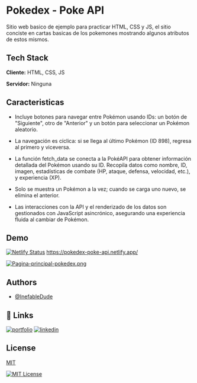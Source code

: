 
# Pokedex - Poke API

Sitio web basico de ejemplo para practicar HTML, CSS y JS, el sitio conciste en cartas basicas de los pokemones mostrando algunos atributos de estos mismos.




## Tech Stack

**Cliente:** HTML, CSS, JS

**Servidor:** Ninguna


## Caracteristicas

- Incluye botones para navegar entre Pokémon usando IDs: un botón de "Siguiente", otro de "Anterior" y un botón para seleccionar un Pokémon aleatorio.

- La navegación es cíclica: si se llega al último Pokémon (ID 898), regresa al primero y viceversa.

- La función fetch_data se conecta a la PokéAPI para obtener información detallada del Pokémon usando su ID. Recopila datos como nombre, ID, imagen, estadísticas de combate (HP, ataque, defensa, velocidad, etc.), y experiencia (XP).

- Solo se muestra un Pokémon a la vez; cuando se carga uno nuevo, se elimina el anterior.

- Las interacciones con la API y el renderizado de los datos son gestionados con JavaScript asincrónico, asegurando una experiencia fluida al cambiar de Pokémon.
## Demo
[![Netlify Status](https://api.netlify.com/api/v1/badges/b9869cf3-f0d7-4a7b-b7dd-ebdbb9087ae3/deploy-status)](https://app.netlify.com/sites/pokedex-poke-api/deploys)
https://pokedex-poke-api.netlify.app/

[![Pagina-principal-pokedex.png](https://i.postimg.cc/NG97R5QN/Pagina-principal-pokedex.png)](https://postimg.cc/rzTrky0W)

## Authors

- [@InefableDude](https://github.com/InefableDude)


## 🔗 Links
[![portfolio](https://img.shields.io/badge/my_portfolio-000?style=for-the-badge&logo=ko-fi&logoColor=white)](https:///)
[![linkedin](https://img.shields.io/badge/linkedin-0A66C2?style=for-the-badge&logo=linkedin&logoColor=white)](www.linkedin.com/in/baruch-rafael-rodriguez-covarrubias-3b793a2a5)


## License

[MIT](https://choosealicense.com/licenses/mit/)

[![MIT License](https://img.shields.io/badge/License-MIT-green.svg)](https://choosealicense.com/licenses/mit/)
